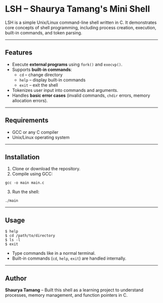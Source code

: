 # LSH – Shaurya Tamang's Mini Shell

LSH is a simple Unix/Linux command-line shell written in C. It demonstrates core concepts of shell programming, including process creation, execution, built-in commands, and token parsing.

---

## Features

- Execute **external programs** using `fork()` and `execvp()`.
- Supports **built-in commands**:
  - `cd` – change directory
  - `help` – display built-in commands
  - `exit` – exit the shell
- Tokenizes user input into commands and arguments.
- Handles **basic error cases** (invalid commands, `chdir` errors, memory allocation errors).

---

## Requirements

- GCC or any C compiler
- Unix/Linux operating system

---

## Installation

1. Clone or download the repository.
2. Compile using GCC:

```
gcc -o main main.c
```
3. Run the shell:
```
./main
```

---

## Usage

```
$ help
$ cd /path/to/directory
$ ls -l
$ exit
```
* Type commands like in a normal terminal.
* Built-in commands (`cd`, `help`, `exit`) are handled internally.

---

## Author

 **Shaurya Tamang**  – Built this shell as a learning project to understand processes, memory management, and function pointers in C.